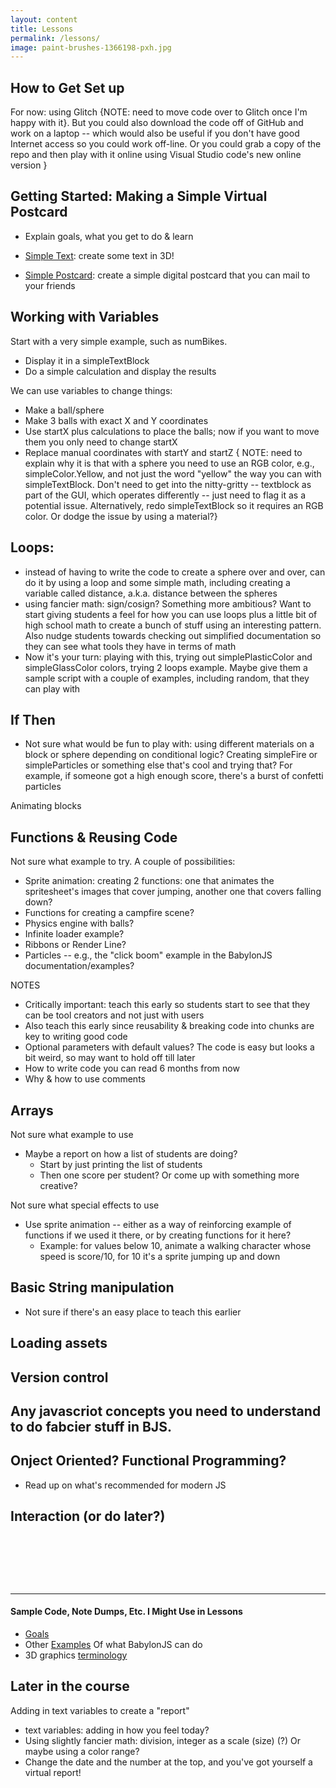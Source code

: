 ```yaml
---
layout: content
title: Lessons
permalink: /lessons/
image: paint-brushes-1366198-pxh.jpg
---
```




## How to Get Set up

For now: using Glitch {NOTE: need to move code over to Glitch once I'm happy with it}. But you could also download the code off of GitHub and work on a laptop -- which would also be useful if you don't have good Internet access so you could work off-line. Or you could grab a copy of the repo and then play with it online using Visual Studio code's new online version } 

## Getting Started: Making a Simple Virtual Postcard

- Explain goals, what you get to do & learn

- [Simple Text](../pages/lessons/0010-simple-postcard/text-hello.html): create some text in 3D!
- [Simple Postcard](../pages/lessons/0010-simple-postcard/text-postcard.html): create a simple digital postcard that you can mail to your friends


## Working with Variables

Start with a very simple example, such as numBikes.
- Display it in a simpleTextBlock
- Do a simple calculation and display the results

We can use variables to change things:
- Make a ball/sphere
- Make 3 balls with exact X and Y coordinates
- Use startX plus calculations to place the balls; now if you want to move them you only need to change startX
- Replace manual coordinates with startY and startZ
{ NOTE: need to explain why it is that with a sphere you need to use an RGB color, e.g., simpleColor.Yellow, and not just the word "yellow" the way you can with simpleTextBlock. Don't need to get into the nitty-gritty -- textblock as part of the GUI, which operates differently -- just need to flag it as a potential issue. Alternatively, redo simpleTextBlock so it requires an RGB color. Or dodge the issue by using a material?}

## Loops:
- instead of having to write the code to create a sphere over and over, can do it by using a loop and some simple math, including creating a variable called distance, a.k.a. distance between the spheres
- using fancier math: sign/cosign? Something more ambitious? Want to start giving students a feel for how you can use loops plus a little bit of high school math to create a bunch of stuff using an interesting pattern. Also nudge students towards checking out simplified documentation so they can see what tools they have in terms of math
- Now it's your turn: playing with this, trying out simplePlasticColor and simpleGlassColor colors, trying 2 loops example. Maybe give them a sample script with a couple of examples, including random, that they can play with


## If Then
- Not sure what would be fun to play with: using different materials on a block or sphere depending on conditional logic? Creating simpleFire or simpleParticles or something else that's cool and trying that? For example, if someone got a high enough score, there's a burst of confetti particles


Animating blocks





## Functions & Reusing Code

Not sure what example to try. A couple of possibilities:
- Sprite animation: creating 2 functions: one that animates the spritesheet's images that cover jumping, another one that covers falling down?
- Functions for creating a campfire scene?
- Physics engine with balls?
- Infinite loader example?
- Ribbons or Render Line?
- Particles -- e.g., the "click boom" example in the BabylonJS documentation/examples?

NOTES
- Critically important: teach this early so students start to see that they can be tool creators and not just with users
- Also teach this early since reusability & breaking code into chunks are key to writing good code
- Optional parameters with default values? The code is easy but looks a bit weird, so may want to hold off till later
- How to write code you can read 6 months from now 
- Why & how to use comments 


## Arrays 
Not sure what example to use
- Maybe a report on how a list of students are doing?
  - Start by just printing the list of students
  - Then one score per student? Or come up with something more creative?

Not sure what special effects to use
- Use sprite animation -- either as a way of reinforcing example of functions if we used it there, or by creating functions for it here?
  - Example: for values below 10, animate a walking character whose speed is score/10, for 10 it's a sprite jumping up and down

## Basic String manipulation
- Not sure if there's an easy place to teach this earlier

## Loading assets

## Version control



## Any javascriot concepts you need to understand to do fabcier stuff in BJS.

## Onject Oriented?  Functional Programming?
- Read up on what's recommended for modern JS


## Interaction (or do later?)

&nbsp;

&nbsp;

&nbsp;

<hr/>


#### Sample Code, Note Dumps, Etc. I Might Use in Lessons

- [Goals](../pages/lessons/goals/index.html)
- Other [Examples](../pages/examples/more-stuff.html) Of what BabylonJS can do
- 3D graphics [terminology](../pages/lessons/tutorial-3Dgraphics-terminology.html)


## Later in the course

Adding in text variables to create a "report"
- text variables: adding in how you feel today?
- Using slightly fancier math: division, integer as a scale (size) (?) Or maybe using a color range?
- Change the date and the number at the top, and you've got yourself a virtual report!


